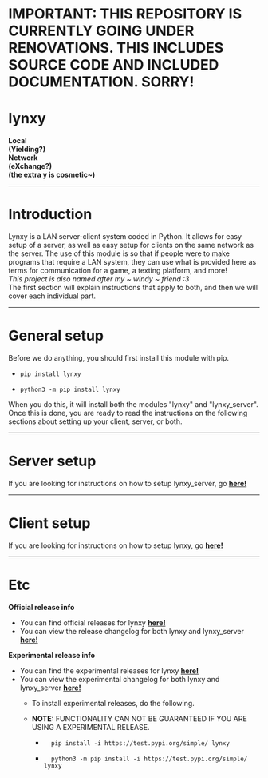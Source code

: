 # IMPORTANT: THIS REPOSITORY IS CURRENTLY GOING UNDER RENOVATIONS. THIS INCLUDES SOURCE CODE AND INCLUDED DOCUMENTATION. SORRY!


<!-- title -->
# **lynxy**
<b>Local <br>
(Yielding?) <br>
Network <br>
(eXchange?) <br>
(the extra y is cosmetic~)</b>

***

<!-- introduction -->
# **Introduction**
Lynxy is a LAN server-client system coded in Python. It allows for easy setup of a server, as well as easy setup for clients on the same network as the server.
The use of this module is so that if people were to make programs that require a LAN system, they can use what is provided here as terms for communication for a game, a texting platform, and more! <br>
*This project is also named after my ~ windy ~ friend :3* <br>
The first section will explain instructions that apply to both, and then we will cover each individual part. <br>

***

<!-- general setup -->
# **General setup**
Before we do anything, you should first install this module with pip.
-     pip install lynxy
-     python3 -m pip install lynxy
When you do this, it will install both the modules "lynxy" and "lynxy_server". Once this is done, you are ready to read the instructions on the following sections about setting up your client, server, or both.

***

<!-- information for setting up lynxy_server -->
# Server setup
If you are looking for instructions on how to setup lynxy_server, go [**here!**](./documentation/github/lynxy_server.md)

***

<!-- information for setting up lynxy -->
# Client setup
If you are looking for instructions on how to setup lynxy, go [**here!**](./documentation/github/lynxy.md)

***

<!-- extra info -->
# Etc
<!-- info about official releases -->
**Official release info** <br>
- You can find official releases for lynxy [**here!**](https://pypi.org/project/lynxy/)
- You can view the release changelog for both lynxy and lynxy_server [**here!**](./documentation/github/changelogs/release_changelog.md)

<!-- info about experimental releases -->
**Experimental release info** <br>
- You can find the experimental releases for lynxy [**here!**](https://test.pypi.org/project/lynxy/)
- You can view the experimental changelog for both lynxy and lynxy_server [**here!**](./documentation/github/changelogs/experimental_changelog.md)
  - To install experimental releases, do the following.
  - **NOTE:** FUNCTIONALITY CAN NOT BE GUARANTEED IF YOU ARE USING A EXPERIMENTAL RELEASE. 

    -       pip install -i https://test.pypi.org/simple/ lynxy
    -       python3 -m pip install -i https://test.pypi.org/simple/ lynxy